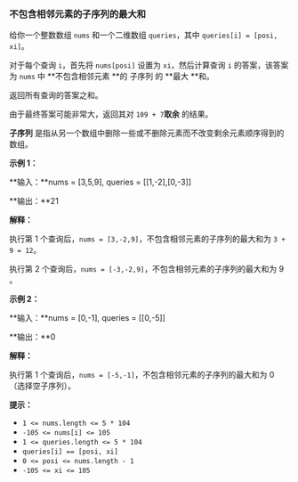 ### 不包含相邻元素的子序列的最大和 ###
给你一个整数数组 `nums` 和一个二维数组 `queries`，其中 `queries[i] = [posi, xi]`。

对于每个查询 `i`，首先将 `nums[posi]` 设置为 `xi`，然后计算查询 `i` 的答案，该答案为 `nums` 中 **不包含相邻元素 **的 子序列 的 **最大 **和。

返回所有查询的答案之和。

由于最终答案可能非常大，返回其对 `109 + 7`**取余** 的结果。

**子序列** 是指从另一个数组中删除一些或不删除元素而不改变剩余元素顺序得到的数组。



**示例 1：**

**输入：**nums = [3,5,9], queries = [[1,-2],[0,-3]]

**输出：**21

**解释：**

执行第 1 个查询后，`nums = [3,-2,9]`，不包含相邻元素的子序列的最大和为 `3 + 9 = 12`。


执行第 2 个查询后，`nums = [-3,-2,9]`，不包含相邻元素的子序列的最大和为 9 。


**示例 2：**

**输入：**nums = [0,-1], queries = [[0,-5]]

**输出：**0

**解释：**

执行第 1 个查询后，`nums = [-5,-1]`，不包含相邻元素的子序列的最大和为 0（选择空子序列）。




**提示：**

* `1 <= nums.length <= 5 * 104`
* `-105 <= nums[i] <= 105`
* `1 <= queries.length <= 5 * 104`
* `queries[i] == [posi, xi]`
* `0 <= posi <= nums.length - 1`
* `-105 <= xi <= 105`


